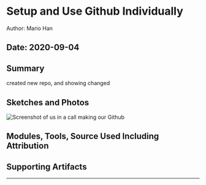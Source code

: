 #  Setup and Use Github Individually

Author: Mario Han

Date: 2020-09-04
-----

## Summary
created new repo, and showing changed 

## Sketches and Photos
![Screenshot of us in a call making our Github](https://drive.google.com/file/d/1Mboh-klwbosloDodKqBM3C3FMWSndM06/preview)

## Modules, Tools, Source Used Including Attribution


## Supporting Artifacts


-----
